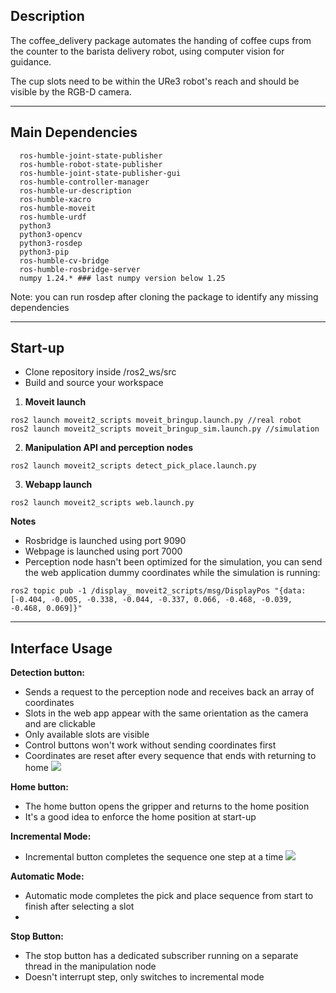 ## Description

The coffee_delivery package automates the handing of coffee cups from the counter to the barista delivery robot, using computer vision for guidance.

The cup slots need to be within the URe3 robot's reach and should be visible by the RGB-D camera.

---
## Main Dependencies

```
  ros-humble-joint-state-publisher
  ros-humble-robot-state-publisher
  ros-humble-joint-state-publisher-gui
  ros-humble-controller-manager
  ros-humble-ur-description
  ros-humble-xacro
  ros-humble-moveit
  ros-humble-urdf
  python3
  python3-opencv
  python3-rosdep
  python3-pip
  ros-humble-cv-bridge
  ros-humble-rosbridge-server
  numpy 1.24.* ### last numpy version below 1.25
```
Note: you can run rosdep after cloning the package to identify any missing dependencies 

---
## Start-up

- Clone repository inside /ros2_ws/src
- Build and source your workspace

1. **Moveit launch** 
```
ros2 launch moveit2_scripts moveit_bringup.launch.py //real robot
ros2 launch moveit2_scripts moveit_bringup_sim.launch.py //simulation
```

2. **Manipulation API and perception nodes**
```
ros2 launch moveit2_scripts detect_pick_place.launch.py
```

3. **Webapp launch**
```
ros2 launch moveit2_scripts web.launch.py
```

**Notes**
- Rosbridge is launched using port 9090
- Webpage is launched using port 7000
- Perception node hasn't been optimized for the simulation, you can send the web application dummy coordinates while the simulation is running:
```
ros2 topic pub -1 /display_ moveit2_scripts/msg/DisplayPos "{data: [-0.404, -0.005, -0.338, -0.044, -0.337, 0.066, -0.468, -0.039, -0.468, 0.069]}"
```

---
## Interface Usage

**Detection button:**
- Sends a request to the perception node and receives back an array of coordinates
- Slots in the web app appear with the same orientation as the camera and are clickable
- Only available slots are visible
- Control buttons won't work without sending coordinates first
- Coordinates are reset after every sequence that ends with returning to home
![](https://github.com/A7med205/coffee_delivery/blob/main/media/Detection.gif)

**Home button:**
- The home button opens the gripper and returns to the home position
- It's a good idea to enforce the home position at start-up

**Incremental Mode:**
- Incremental button completes the sequence one step at a time
![](https://github.com/A7med205/coffee_delivery/blob/main/media/Incremental.gif)

**Automatic Mode:**
- Automatic mode completes the pick and place sequence from start to finish after selecting a slot
- 
**Stop Button:**
- The stop button has a dedicated subscriber running on a separate thread in the manipulation node
- Doesn't interrupt step, only switches to incremental mode
